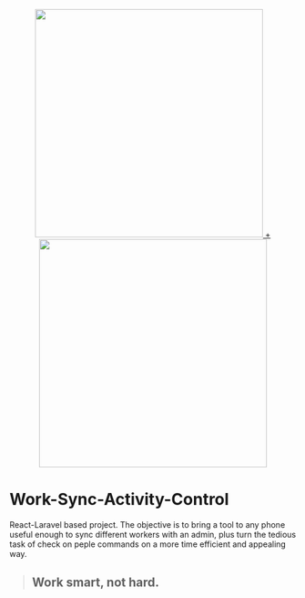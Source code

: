 <p align="center">
<a href="https://laravel.com" target="_blank"><img src="https://raw.githubusercontent.com/laravel/art/master/logo-lockup/5%20SVG/2%20CMYK/1%20Full%20Color/laravel-logolockup-cmyk-red.svg" width="400"</a>
  +
  <a href="https://laravel.com" target="_blank"><img src="https://raw.githubusercontent.com/laravel/art/master/logo-lockup/5%20SVG/2%20CMYK/1%20Full%20Color/laravel-logolockup-cmyk-red.svg" width="400"></a>
  </p>

# Work-Sync-Activity-Control
React-Laravel based project.
The objective is to bring a tool to any phone useful enough to sync different workers with an admin, plus turn the tedious task of check on peple commands on a more time efficient and appealing way.
> ## Work smart, not hard.

